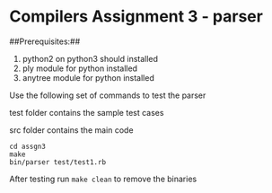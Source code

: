 # Compilers Assignment 3 - parser

##Prerequisites:##
1. python2 on python3 should installed
2. ply module for python installed
3. anytree module for python installed


Use the following set of commands to test the parser

test folder contains the sample test cases

src folder contains the main code

```
cd assgn3
make
bin/parser test/test1.rb
```

After testing run ```make clean``` to remove the binaries